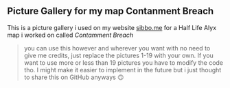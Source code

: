 ## Picture Gallery for my map Contanment Breach

This is a picture gallery i used on my website [sibbo.me](sibbo.me) for a Half Life Alyx map i worked on called *Contamment Breach*

> you can use this however and wherever you want with no need to give me credits, just replace the pictures 1-19 with your own. If you want to use more or less than 19 pictures you have to modify the code tho. I might make it easier to implement in the future but i just thought to share this on GitHub anyways 🙃

